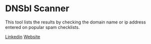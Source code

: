 # DNSbl Scanner
This tool lists the results by checking the domain name or ip address entered on popular spam checklists.

<a href="https://www.linkedin.com/in/irfan-ko%C3%A7ak-5333bb60/">Linkedin</a>
<a href="https://sigmateknoloji.com.tr">Website</a>
